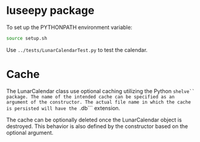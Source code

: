 # luseepy package

To set up the PYTHONPATH environment variable:

```bash
source setup.sh
```

Use ```../tests/LunarCalendarTest.py``` to test the calendar.

# Cache

The LunarCalendar class use optional caching utilizing the Python ```shelve``
package. The name of the intended cache can be specified as an argument
of the constructor. The actual file name in which the cache is persisted
will have the ```.db``` extension.

The cache can be optionally deleted once the LunarCalendar object
is destroyed. This behavior is also defined by the constructor based
on the optional argument.
